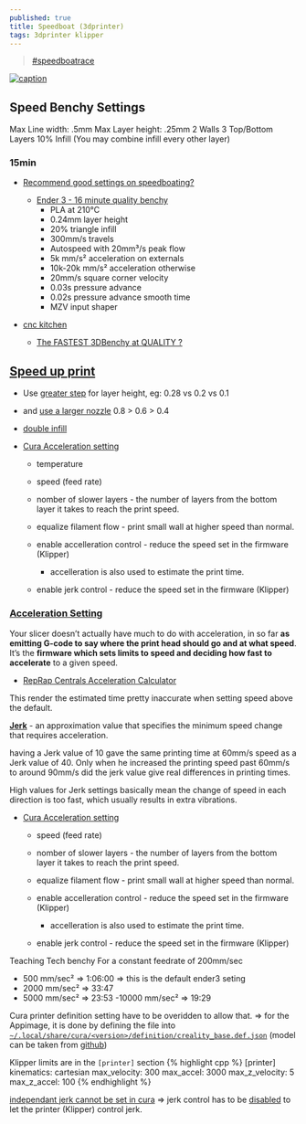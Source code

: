 ```yaml
---
published: true
title: Speedboat (3dprinter)
tags: 3dprinter klipper
---
```

> [#speedboatrace](https://www.youtube.com/watch?v=6kRjdprTjFc)

[![caption](https://stldenise3d.com/wp-content/uploads/2023/07/red-benchy-boat-1-edited.jpg.webp)](https://stldenise3d.com/speed-benchy-settings-and-rules/)

## Speed Benchy Settings 
Max Line width: .5mm
Max Layer height: .25mm
2 Walls
3 Top/Bottom Layers
10% Infill (You may combine infill every other layer)

### 15min
- [Recommend good settings on speedboating? ](https://www.reddit.com/r/OrcaSlicer/comments/1cc6cgj/recommend_good_settings_on_speedboating/)
	- [Ender 3 - 16 minute quality benchy](https://www.youtube.com/watch?v=w6aeM3n-a0c)
		- PLA at 210°C
        - 0.24mm layer height
        - 20% triangle infill
		- 300mm/s travels
        - Autospeed with 20mm³/s peak flow
        - 5k mm/s² acceleration on externals
        - 10k-20k mm/s² acceleration otherwise
        - 20mm/s square corner velocity
		- 0.03s pressure advance
        - 0.02s pressure advance smooth time
        - MZV input shaper

- [cnc kitchen](https://www.youtube.com/watch?v=hSWjlf5aNIU)
	- [The FASTEST 3DBenchy at QUALITY ?](https://www.youtube.com/watch?v=vso6lgTRSo0)

## [Speed up print](https://hevort.com/)
- Use [greater step](https://www.reddit.com/r/klippers/comments/gh5r72/those_of_you_using_klipper_and_printing_at_crazy/fq6py5n?utm_source=share&utm_medium=web2x&context=3) for layer height, eg: 0.28 vs 0.2 vs 0.1
- and [use a larger nozzle](https://www.youtube.com/watch?v=jyhLQUQTc9E) 0.8 > 0.6 > 0.4

- [double infill](https://www.youtube.com/watch?v=gSySGU-52Lo)

- [Cura Acceleration setting](https://www.youtube.com/watch?v=CKMTD0EAcwg)
	- temperature
    - speed (feed rate)
    - nomber of slower layers - the number of layers from the bottom layer it takes to reach the print speed.
    - equalize filament flow - print small wall at higher speed than normal.
    
    - enable accelleration control - reduce the speed set in the firmware (Klipper)
    	- accelleration is also used to estimate the print time.
    
    - enable jerk control - reduce the speed set  in the firmware (Klipper)
    
### [Acceleration Setting](https://3dprinterly.com/how-to-get-the-perfect-jerk-acceleration-setting/)

Your slicer doesn’t actually have much to do with acceleration, in so far **as emitting G-code to say where the print head should go and at what speed**. It’s the **firmware which sets limits to speed and deciding how fast to accelerate** to a given speed.
- [RepRap Centrals Acceleration Calculator](https://3dprinting.stackexchange.com/a/225/5801)

This render the estimated time pretty inaccurate when setting speed above the default.

[**Jerk**](https://3dprinterly.com/how-to-get-the-perfect-jerk-acceleration-setting/#What_is_the_Jerk_Setting) - an approximation value that specifies the minimum speed change that requires acceleration.

having a Jerk value of 10 gave the same printing time at 60mm/s speed as a Jerk value of 40. Only when he increased the printing speed past 60mm/s to around 90mm/s did the jerk value give real differences in printing times.

High values for Jerk settings basically mean the change of speed in each direction is too fast, which usually results in extra vibrations.


- [Cura Acceleration setting](https://www.youtube.com/watch?v=CKMTD0EAcwg)
    - speed (feed rate)
    - nomber of slower layers - the number of layers from the bottom layer it takes to reach the print speed.
    - equalize filament flow - print small wall at higher speed than normal.
    
    - enable accelleration control - reduce the speed set in the firmware (Klipper)
    	- accelleration is also used to estimate the print time.
    
    - enable jerk control - reduce the speed set  in the firmware (Klipper)


Teaching Tech benchy
For a constant feedrate of 200mm/sec
-  500 mm/sec² => 1:06:00	=> this is the default ender3 seting
- 2000 mm/sec² =>   33:47
- 5000 mm/sec² =>   23:53
-10000 mm/sec² =>   19:29

Cura printer definition setting have to be overidden to allow that.
=> for the Appimage, it is done by defining the file into [`~/.local/share/cura/<version>/definition/creality_base.def.json`](https://github.com/Ultimaker/Cura/issues/847) (model can be taken from [github](https://github.com/Ultimaker/Cura/tree/master/resources/definitions))

Klipper limits are in the `[printer]` section
{% highlight cpp %}
[printer]
kinematics: cartesian
max_velocity: 300
max_accel: 3000
max_z_velocity: 5
max_z_accel: 100
{% endhighlight %}


[independant jerk cannot be set in cura](https://community.ultimaker.com/topic/26775-jerk-motion-control/) => jerk control has to be [disabled](https://www.reddit.com/r/CR10/comments/pguizl/cura_question_acceleration_and_jerk_control/) to let the printer (Klipper) control jerk.
